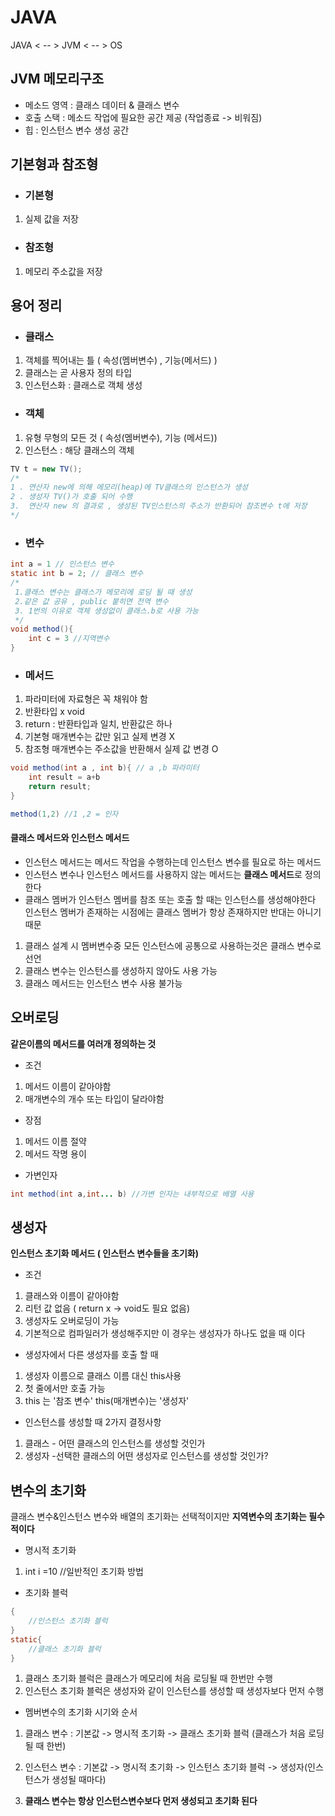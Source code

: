 # JAVA 
 JAVA < -- > JVM < -- > OS

 ## JVM 메모리구조
- 메소드 영역 : 클래스 데이터 & 클래스 변수
- 호출 스택 : 메소드 작업에 필요한 공간 제공 (작업종료 -> 비워짐)
- 힙 : 인스턴스 변수 생성 공간


 ## 기본형과 참조형
- ### 기본형
 1. 실제 값을 저장

 - ### 참조형
 1. 메모리 주소값을 저장

 ## 용어 정리

 - ### 클래스 
 1. 객체를 찍어내는 틀 ( 속성(멤버변수) , 기능(메서드) )
 2. 클래스는 곧 사용자 정의 타입
 3. 인스턴스화 : 클래스로 객체 생성

 - ### 객체
 1. 유형 무형의 모든 것 ( 속성(멤버변수), 기능 (메서드))
 2. 인스턴스 : 해당 클래스의 객체

```java
TV t = new TV();
/*
1 . 연산자 new에 의해 메모리(heap)에 TV클래스의 인스턴스가 생성
2 . 생성자 TV()가 호출 되어 수행
3.  연산자 new 의 결과로 , 생성된 TV인스턴스의 주소가 반환되어 참조변수 t에 저장
*/

``` 

- ### 변수
```java
int a = 1 // 인스턴스 변수
static int b = 2; // 클래스 변수
/*
 1.클래스 변수는 클래스가 메모리에 로딩 될 때 생성
 2.같은 값 공유 , public 붙히면 전역 변수
 3. 1번의 이유로 객체 생성없이 클래스.b로 사용 가능
 */ 
void method(){
    int c = 3 //지역변수
}
```

- ### 메서드
1. 파라미터에 자료형은 꼭 채워야 함
2. 반환타입 x void
3. return : 반환타입과 일치, 반환값은 하나
4. 기본형 매개변수는 값만 읽고 실제 변경 X 
5. 참조형 매개변수는 주소값을 반환해서 실제 값 변경 O
```java
void method(int a , int b){ // a ,b 파라미터
    int result = a+b
    return result; 
}

method(1,2) //1 ,2 = 인자
```
#### 클래스 메서드와 인스턴스 메서드 
- 인스턴스 메서드는 메서드 작업을 수행하는데 인스턴스 변수를 필요로 하는 메서드
- 인스턴스 변수나 인스턴스 메서드를 사용하지 않는 메서드는 **클래스 메서드**로 정의한다
- 클래스 멤버가 인스턴스 멤버를 참조 또는 호출 할 때는 인스턴스를 생성해야한다<br>
인스턴스 멤버가 존재하는 시점에는 클래스 멤버가 항상 존재하지만 반대는 아니기 때문


1. 클래스 설계 시 멤버변수중 모든 인스턴스에 공통으로 사용하는것은 클래스 변수로 선언
2. 클래스 변수는 인스턴스를 생성하지 않아도 사용 가능
3. 클래스 메서드는 인스턴스 변수 사용 불가능

## 오버로딩

**같은이름의 메서드를 여러개 정의하는 것**
- 조건
1. 메서드 이름이 같아야함
2. 매개변수의 개수 또는 타입이 달라야함

- 장점 
1. 메서드 이름 절약
2. 메서드 작명 용이

- 가변인자

```java
int method(int a,int... b) //가변 인자는 내부적으로 배열 사용
```


## 생성자

**인스턴스 초기화 메서드 ( 인스턴스 변수들을 초기화)**

- 조건
1. 클래스와 이름이 같아야함
2. 리턴 값 없음 ( return x ->  void도 필요 없음)
3. 생성자도 오버로딩이 가능
4. 기본적으로 컴파일러가 생성해주지만 이 경우는 생성자가 하나도 없을 때 이다

- 생성자에서 다른 생성자를 호출 할 때

1. 생성자 이름으로 클래스 이름 대신 this사용
2. 첫 줄에서만 호출 가능
3. this 는 '참조 변수' this(매개변수)는 '생성자'

- 인스턴스를 생성할 때 2가지 결정사항
1. 클래스 - 어떤 클래스의 인스턴스를 생성할 것인가
2. 생성자 -선택한 클래스의 어떤 생성자로 인스턴스를 생성할 것인가?

## 변수의 초기화

클래스 변수&인스턴스 변수와 배열의 초기화는 선택적이지만 **지역변수의 초기화는 필수적이다**

- 명시적 초기화
1. int i =10 //일반적인 초기화 방법
 
- 초기화 블럭
```java
{
    //인스턴스 초기화 블럭
}
static{
    //클래스 초기화 블럭
}
```

1. 클래스 초기화 블럭은 클래스가 메모리에 처음 로딩될 때 한번만 수행
2. 인스턴스 초기화 블럭은 생성자와 같이 인스턴스를 생성할 때 생성자보다 먼저 수행

- 멤버변수의 초기화 시기와 순서

1. 클래스 변수 : 기본값 -> 명시적 초기화 -> 클래스 초기화 블럭 (클래스가 처음 로딩 될 때 한번)
2. 인스턴스 변수 : 기본값 -> 명시적 초기화 -> 인스턴스 초기화 블럭 -> 생성자(인스턴스가 생성될 때마다)

3. **클래스 변수는 항상 인스턴스변수보다 먼저 생성되고 초기화 된다**